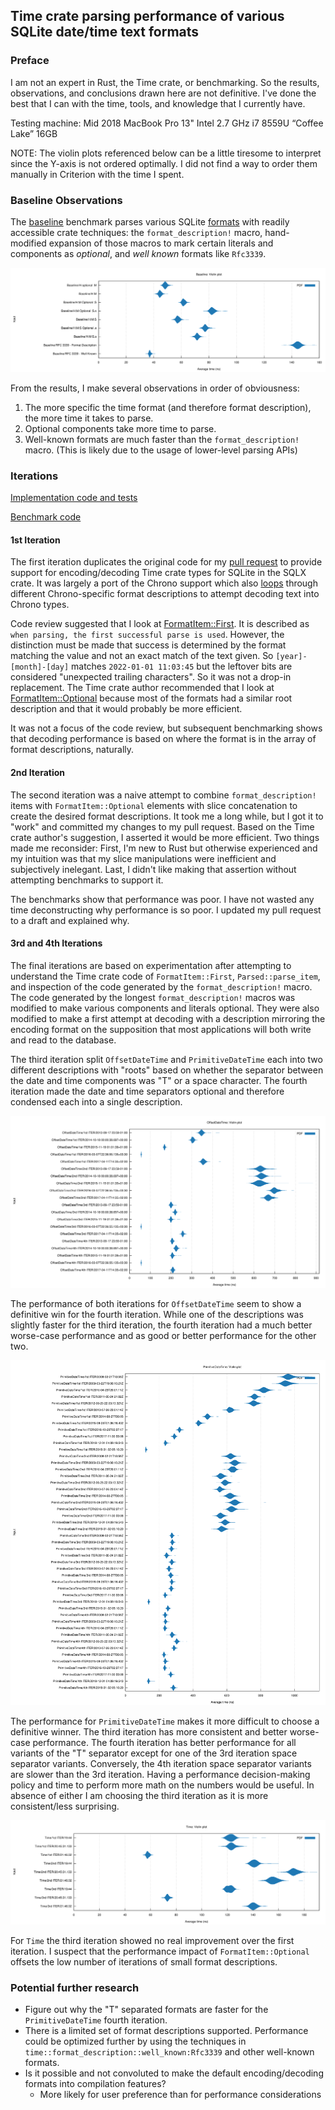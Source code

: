 ## Time crate parsing performance of various SQLite date/time text formats

### Preface

I am not an expert in Rust, the Time crate, or benchmarking. So the results, observations, and conclusions drawn
here are not definitive. I've done the best that I can with the time, tools, and knowledge that I currently have.

Testing machine: Mid 2018 MacBook Pro 13"
                 Intel 2.7 GHz i7 8559U “Coffee Lake”
                 16GB

NOTE: The violin plots referenced below can be a little tiresome to interpret since the Y-axis is not ordered optimally.
I did not find a way to order them manually in Criterion with the time I spent.

### Baseline Observations

The [baseline](benches/baseline.rs) benchmark parses various SQLite
[formats](https://www.sqlite.org/lang_datefunc.html#time_values) with readily accessible
crate techniques: the `format_description!` macro, hand-modified expansion of those macros to
mark certain literals and components as _optional_, and _well known_ formats like `Rfc3339`.

![Baseline](https://raw.githubusercontent.com/johnbcodes/time-tests/main/images/Baseline.svg)

From the results, I make several observations in order of obviousness:

1. The more specific the time format (and therefore format description), the more time it takes to parse.
2. Optional components take more time to parse.
3. Well-known formats are much faster than the `format_description!` macro. (This is likely due to the usage of
lower-level parsing APIs)

### Iterations

[Implementation code and tests](src/lib.rs)

[Benchmark code](benches/benchmark.rs)

#### 1st Iteration

The first iteration duplicates the original code for my [pull request](https://github.com/launchbadge/sqlx/pull/1865) to
provide support for encoding/decoding Time crate types for SQLite in the SQLX crate. It was largely a port of the
Chrono support which also [loops](https://github.com/launchbadge/sqlx/blob/59ad2ecc92b3c390115b19aeabc217ea7bdf4f05/sqlx-core/src/sqlite/types/chrono.rs#L119)
through different Chrono-specific format descriptions to attempt decoding text into Chrono types.

Code review suggested that I look at [FormatItem::First](https://docs.rs/time/latest/time/format_description/enum.FormatItem.html#variant.First).
It is described as `when parsing, the first successful parse is used`. However, the distinction must be made that
success is determined by the format matching the value and not an exact match of the text given. So
`[year]-[month]-[day]` matches `2022-01-01 11:03:45` but the leftover bits are considered "unexpected trailing
characters". So it was not a drop-in replacement. The Time crate author recommended that I look at
[FormatItem::Optional](https://docs.rs/time/latest/time/format_description/enum.FormatItem.html#variant.Optional)
because most of the formats had a similar root description and that it would probably be more efficient.

It was not a focus of the code review, but subsequent benchmarking shows that decoding performance is based on where
the format is in the array of format descriptions, naturally.

#### 2nd Iteration

The second iteration was a naive attempt to combine `format_description!` items with `FormatItem::Optional` elements
with slice concatenation to create the desired format descriptions. It took me a long while, but I got it to
"work" and committed my changes to my pull request. Based on the Time crate author's suggestion, I asserted it would be
more efficient. Two things made me reconsider: First, I'm new to Rust but otherwise experienced and my intuition was
that my slice manipulations were inefficient and subjectively inelegant. Last, I didn't like making that assertion
without attempting benchmarks to support it.

The benchmarks show that performance was poor. I have not wasted any time deconstructing why performance is
so poor. I updated my pull request to a draft and explained why.

#### 3rd and 4th Iterations

The final iterations are based on experimentation after attempting to understand the Time crate code of
`FormatItem::First`, `Parsed::parse_item`, and inspection of the code generated by the `format_description!` macro.
The code generated by the longest `format_description!` macros was modified to make various components and literals
optional. They were also modified to make a first attempt at decoding with a description mirroring the encoding format
on the supposition that most applications will both write and read to the database.

The third iteration split `OffsetDateTime` and `PrimitiveDateTime` each into two different descriptions
with "roots" based on whether the separator between the date and time components was "T" or a space character.
The fourth iteration made the date and time separators optional and therefore condensed each into a single
description.

![OffsetDateTime](https://raw.githubusercontent.com/johnbcodes/time-tests/main/images/OffsetDateTime.svg)

The performance of both iterations for `OffsetDateTime` seem to show a definitive win for the fourth iteration. While
one of the descriptions was slightly faster for the third iteration, the fourth iteration had a much better worse-case
performance and as good or better performance for the other two.

![PrimitiveDateTime](https://raw.githubusercontent.com/johnbcodes/time-tests/main/images/PrimitiveDateTime.svg)

The performance for `PrimitiveDateTime` makes it more difficult to choose a definitive winner. The third iteration has
more consistent and better worse-case performance. The fourth iteration has better performance for all variants of the
"T" separator except for one of the 3rd iteration space separator variants. Conversely, the 4th iteration space
separator variants are slower than the 3rd iteration. Having a performance decision-making policy and time to perform
more math on the numbers would be useful. In absence of either I am choosing the third iteration as it is more
consistent/less surprising.

![Time](https://raw.githubusercontent.com/johnbcodes/time-tests/main/images/Time.svg)

For `Time` the third iteration showed no real improvement over the first iteration. I suspect that the performance
impact of `FormatItem::Optional` offsets the low number of iterations of small format descriptions.

### Potential further research

* Figure out why the "T" separated formats are faster for the `PrimitiveDateTime` fourth iteration.
* There is a limited set of format descriptions supported. Performance could be optimized further by using the techniques in `time::format_description::well_known:Rfc3339` and other well-known formats.
* Is it possible and not convoluted to make the default encoding/decoding formats into compilation features?
  * More likely for user preference than for performance considerations